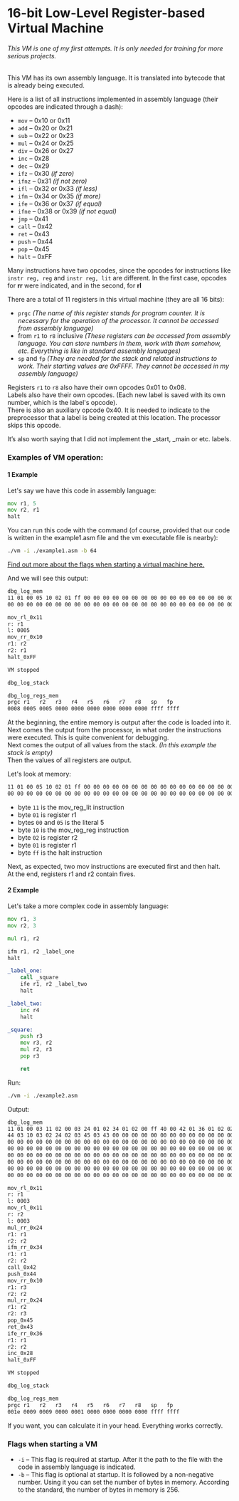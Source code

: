 # 16-bit Low-Level Register-based Virtual Machine
###### This VM is one of my first attempts. It is only needed for training for more serious projects.
This VM has its own assembly language. It is translated into bytecode that is already being executed.

Here is a list of all instructions implemented in assembly language (their opcodes are indicated through a dash):
 - `mov` – 0x10 or 0x11 
 - `add` – 0x20 or 0x21
 - `sub` – 0x22 or 0x23
 - `mul` – 0x24 or 0x25
 - `div` – 0x26 or 0x27
 - `inc` – 0x28
 - `dec` – 0x29
 - `ifz` – 0x30 *(if zero)*
 - `ifnz` – 0x31 *(if not zero)*
 - `ifl` – 0x32 or 0x33 *(if less)*
 - `ifm` – 0x34 or 0x35 *(if more)*
 - `ife` – 0x36 or 0x37 *(if equal)*
 - `ifne` – 0x38 or 0x39 *(if not equal)*
 - `jmp` – 0x41
 - `call` – 0x42
 - `ret` – 0x43
 - `push` – 0x44
 - `pop` – 0x45
 - `halt` – 0xFF

Many instructions have two opcodes, since the opcodes for instructions like `instr reg, reg` and `instr reg, lit` are different.
In the first case, opcodes for **rr** were indicated, and in the second, for **rl**

There are a total of 11 registers in this virtual machine (they are all 16 bits):
- `prgc` *(The name of this register stands for program counter. It is necessary for the operation of the processor. It cannot be accessed from assembly language)*
- from `r1` to `r8` inclusive *(These registers can be accessed from assembly language. You can store numbers in them, work with them somehow, etc. Everything is like in standard assembly languages)*
- `sp` and `fp` *(They are needed for the stack and related instructions to work. Their starting values ​​are 0xFFFF. They cannot be accessed in my assembly language)*

Registers `r1` to `r8` also have their own opcodes 0x01 to 0x08. <br>
Labels also have their own opcodes. (Each new label is saved with its own number, which is the label's opcode). <br>
There is also an auxiliary opcode 0x40. It is needed to indicate to the preprocessor that a label is being created at this location. The processor skips this opcode. <br>

It’s also worth saying that I did not implement the _start, _main or etc. labels.

### Examples of VM operation:

#### 1 Example
Let's say we have this code in assembly language:
```asm
mov r1, 5
mov r2, r1
halt
```

You can run this code with the command (of course, provided that our code is written in the example1.asm file and the vm executable file is nearby):
```bash
./vm -i ./example1.asm -b 64
```
[Find out more about the flags when starting a virtual machine here.](#flags)

And we will see this output:
```bash
dbg_log_mem
11 01 00 05 10 02 01 ff 00 00 00 00 00 00 00 00 00 00 00 00 00 00 00 00 00 00 00 00 00 00 00 00 
00 00 00 00 00 00 00 00 00 00 00 00 00 00 00 00 00 00 00 00 00 00 00 00 00 00 00 00 00 00 00 00 

mov_rl_0x11
r: r1
l: 0005
mov_rr_0x10
r1: r2
r2: r1
halt_0xFF

VM stopped

dbg_log_stack

dbg_log_regs_mem
prgc r1   r2   r3   r4   r5   r6   r7   r8   sp   fp
0008 0005 0005 0000 0000 0000 0000 0000 0000 ffff ffff
```

At the beginning, the entire memory is output after the code is loaded into it. <br>
Next comes the output from the processor, in what order the instructions were executed. This is quite convenient for debugging. <br>
Next comes the output of all values from the stack. *(In this example the stack is empty)* <br>
Then the values of all registers are output.

Let's look at memory:
```bash
11 01 00 05 10 02 01 ff 00 00 00 00 00 00 00 00 00 00 00 00 00 00 00 00 00 00 00 00 00 00 00 00 
00 00 00 00 00 00 00 00 00 00 00 00 00 00 00 00 00 00 00 00 00 00 00 00 00 00 00 00 00 00 00 00
```

 - byte `11` is the mov_reg_lit instruction
 - byte `01` is register r1
 - bytes `00` and `05` is the literal 5
 - byte `10` is the mov_reg_reg instruction
 - byte `02` is register r2
 - byte `01` is register r1
 - byte `ff` is the halt instruction

Next, as expected, two mov instructions are executed first and then halt. <br>
At the end, registers r1 and r2 contain fives.

#### 2 Example

Let's take a more complex code in assembly language:
```asm
mov r1, 3
mov r2, 3

mul r1, r2

ifm r1, r2 _label_one
halt

_label_one:
    call _square
    ife r1, r2 _label_two
    halt

_label_two:
    inc r4
    halt

_square:
    push r3
    mov r3, r2
    mul r2, r3
    pop r3

    ret
```

Run:
```bash
./vm -i ./example2.asm
```

Output:
```bash
dbg_log_mem
11 01 00 03 11 02 00 03 24 01 02 34 01 02 00 ff 40 00 42 01 36 01 02 02 ff 40 02 28 04 ff 40 01 
44 03 10 03 02 24 02 03 45 03 43 00 00 00 00 00 00 00 00 00 00 00 00 00 00 00 00 00 00 00 00 00 
00 00 00 00 00 00 00 00 00 00 00 00 00 00 00 00 00 00 00 00 00 00 00 00 00 00 00 00 00 00 00 00 
00 00 00 00 00 00 00 00 00 00 00 00 00 00 00 00 00 00 00 00 00 00 00 00 00 00 00 00 00 00 00 00 
00 00 00 00 00 00 00 00 00 00 00 00 00 00 00 00 00 00 00 00 00 00 00 00 00 00 00 00 00 00 00 00 
00 00 00 00 00 00 00 00 00 00 00 00 00 00 00 00 00 00 00 00 00 00 00 00 00 00 00 00 00 00 00 00 
00 00 00 00 00 00 00 00 00 00 00 00 00 00 00 00 00 00 00 00 00 00 00 00 00 00 00 00 00 00 00 00 
00 00 00 00 00 00 00 00 00 00 00 00 00 00 00 00 00 00 00 00 00 00 00 00 00 00 00 00 00 00 00 00 

mov_rl_0x11
r: r1
l: 0003
mov_rl_0x11
r: r2
l: 0003
mul_rr_0x24
r1: r1
r2: r2
ifm_rr_0x34
r1: r1
r2: r2
call_0x42
push_0x44
mov_rr_0x10
r1: r3
r2: r2
mul_rr_0x24
r1: r2
r2: r3
pop_0x45
ret_0x43
ife_rr_0x36
r1: r1
r2: r2
inc_0x28
halt_0xFF

VM stopped

dbg_log_stack

dbg_log_regs_mem
prgc r1   r2   r3   r4   r5   r6   r7   r8   sp   fp
001e 0009 0009 0000 0001 0000 0000 0000 0000 ffff ffff
```

If you want, you can calculate it in your head. Everything works correctly.

<a id="flags"></a>
### Flags when starting a VM

 - `-i` – This flag is required at startup. After it the path to the file with the code in assembly language is indicated.
 - `-b` – This flag is optional at startup. It is followed by a non-negative number. Using it you can set the number of bytes in memory. According to the standard, the number of bytes in memory is 256.
